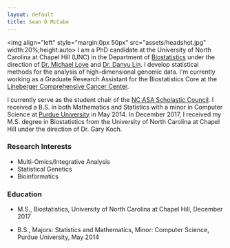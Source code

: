 ```yaml
---
layout: default
title: Sean D McCabe
---
```


<img align="left" style="margin:0px 50px" src="assets/headshot.jpg" width:20%;height:auto> 
I am a PhD candidate at the University of North Carolina at Chapel Hill (UNC) in the Department of [Biostatistics](https://sph.unc.edu/bios/biostatistics/) under the direction of [Dr. Michael Love](http://mikelove.github.io/) and [Dr. Danyu Lin](https://sph.unc.edu/adv_profile/danyu-lin-phd/). I develop statistical methods for the analysis of high-dimensional genomic data. I'm currently working as a Graduate Research Assistant for the Biostatistics Core at the [Lineberger Comprehensive Cancer Center](https://unclineberger.org/).

I currently serve as the student chair of the [NC ASA Scholastic Council](https://community.amstat.org/northcarolina/initiatives/scholasticcouncil). I received a B.S. in both Mathematics and Statistics with a minor in Computer Science at [Purdue University](https://www.stat.purdue.edu) in May 2014. In December 2017, I received my M.S. degree in Biostatistics from the University of North Carolina at Chapel Hill under the direction of Dr. Gary Koch. 

### Research Interests

   * Multi-Omics/Integrative Analysis
   * Statistical Genetics
   * Bioinformatics

### Education

* M.S., Biostatistics, University of North Carolina at Chapel Hill, December 2017 <br>

* B.S., Majors: Statistics and Mathematics, Minor: Computer Science, Purdue University, May 2014

